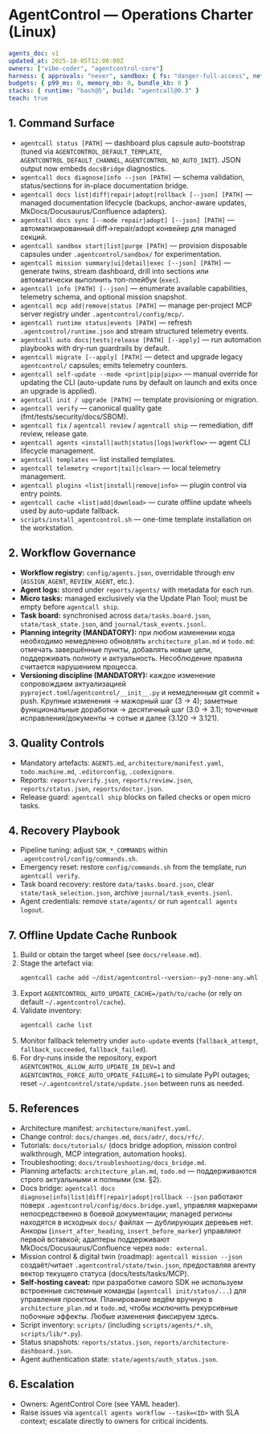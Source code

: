 # AgentControl — Operations Charter (Linux)

```yaml
agents_doc: v1
updated_at: 2025-10-05T12:00:00Z
owners: ["vibe-coder", "agentcontrol-core"]
harness: { approvals: "never", sandbox: { fs: "danger-full-access", net: "enabled" } }
budgets: { p99_ms: 0, memory_mb: 0, bundle_kb: 0 }
stacks: { runtime: "bash@5", build: "agentcall@0.3" }
teach: true
```

## 1. Command Surface
- `agentcall status [PATH]` — dashboard plus capsule auto-bootstrap (tuned via `AGENTCONTROL_DEFAULT_TEMPLATE`, `AGENTCONTROL_DEFAULT_CHANNEL`, `AGENTCONTROL_NO_AUTO_INIT`). JSON output now embeds `docsBridge` diagnostics.
- `agentcall docs diagnose|info --json [PATH]` — schema validation, status/sections for in-place documentation bridge.
- `agentcall docs list|diff|repair|adopt|rollback [--json] [PATH]` — managed documentation lifecycle (backups, anchor-aware updates, MkDocs/Docusaurus/Confluence adapters).
- `agentcall docs sync [--mode repair|adopt] [--json] [PATH]` — автоматизированный diff→repair/adopt конвейер для managed секций.
- `agentcall sandbox start|list|purge [PATH]` — provision disposable capsules under `.agentcontrol/sandbox/` for experimentation.
- `agentcall mission summary|ui|detail|exec [--json] [PATH]` — generate twins, stream dashboard, drill into sections или автоматически выполнить топ-плейбук (`exec`).
- `agentcall info [PATH] [--json]` — enumerate available capabilities, telemetry schema, and optional mission snapshot.
- `agentcall mcp add|remove|status [PATH]` — manage per-project MCP server registry under `.agentcontrol/config/mcp/`.
- `agentcall runtime status|events [PATH]` — refresh `.agentcontrol/runtime.json` and stream structured telemetry events.
- `agentcall auto docs|tests|release [PATH] [--apply]` — run automation playbooks with dry-run guardrails by default.
- `agentcall migrate [--apply] [PATH]` — detect and upgrade legacy `agentcontrol/` capsules; emits telemetry counters.
- `agentcall self-update --mode <print|pip|pipx>` — manual override for updating the CLI (auto-update runs by default on launch and exits once an upgrade is applied).
- `agentcall init / upgrade [PATH]` — template provisioning or migration.
- `agentcall verify` — canonical quality gate (fmt/tests/security/docs/SBOM).
- `agentcall fix` / `agentcall review` / `agentcall ship` — remediation, diff review, release gate.
- `agentcall agents <install|auth|status|logs|workflow>` — agent CLI lifecycle management.
- `agentcall templates` — list installed templates.
- `agentcall telemetry <report|tail|clear>` — local telemetry management.
- `agentcall plugins <list|install|remove|info>` — plugin control via entry points.
- `agentcall cache <list|add|download>` — curate offline update wheels used by auto-update fallback.
- `scripts/install_agentcontrol.sh` — one-time template installation on the workstation.

## 2. Workflow Governance
- **Workflow registry:** `config/agents.json`, overridable through env (`ASSIGN_AGENT`, `REVIEW_AGENT`, etc.).
- **Agent logs:** stored under `reports/agents/` with metadata for each run.
- **Micro tasks:** managed exclusively via the Update Plan Tool; must be empty before `agentcall ship`.
- **Task board:** synchronised across `data/tasks.board.json`, `state/task_state.json`, and `journal/task_events.jsonl`.
- **Planning integrity (MANDATORY):** при любом изменении кода необходимо немедленно обновлять `architecture_plan.md` и `todo.md`: отмечать завершённые пункты, добавлять новые цели, поддерживать полноту и актуальность. Несоблюдение правила считается нарушением процесса.
- **Versioning discipline (MANDATORY):** каждое изменение сопровождаем актуализацией `pyproject.toml`/`agentcontrol/__init__.py` и немедленным git commit + push. Крупные изменения → мажорный шаг (3 → 4); заметные функциональные доработки → десятичный шаг (3.0 → 3.1); точечные исправления/документы → сотые и далее (3.120 → 3.121).

## 3. Quality Controls
- Mandatory artefacts: `AGENTS.md`, `architecture/manifest.yaml`, `todo.machine.md`, `.editorconfig`, `.codexignore`.
- Reports: `reports/verify.json`, `reports/review.json`, `reports/status.json`, `reports/doctor.json`.
- Release guard: `agentcall ship` blocks on failed checks or open micro tasks.

## 4. Recovery Playbook
- Pipeline tuning: adjust `SDK_*_COMMANDS` within `.agentcontrol/config/commands.sh`.
- Emergency reset: restore `config/commands.sh` from the template, run `agentcall verify`.
- Task board recovery: restore `data/tasks.board.json`, clear `state/task_selection.json`, archive `journal/task_events.jsonl`.
- Agent credentials: remove `state/agents/` or run `agentcall agents logout`.

## 7. Offline Update Cache Runbook
1. Build or obtain the target wheel (see `docs/release.md`).
2. Stage the artefact via:
   ```bash
   agentcall cache add ~/dist/agentcontrol-<version>-py3-none-any.whl
   ```
3. Export `AGENTCONTROL_AUTO_UPDATE_CACHE=/path/to/cache` (or rely on default `~/.agentcontrol/cache`).
4. Validate inventory:
   ```bash
   agentcall cache list
   ```
5. Monitor fallback telemetry under `auto-update` events (`fallback_attempt`, `fallback_succeeded`, `fallback_failed`).
6. For dry-runs inside the repository, export `AGENTCONTROL_ALLOW_AUTO_UPDATE_IN_DEV=1` and `AGENTCONTROL_FORCE_AUTO_UPDATE_FAILURE=1` to simulate PyPI outages; reset `~/.agentcontrol/state/update.json` between runs as needed.

## 5. References
- Architecture manifest: `architecture/manifest.yaml`.
- Change control: `docs/changes.md`, `docs/adr/`, `docs/rfc/`.
- Tutorials: `docs/tutorials/` (docs bridge adoption, mission control walkthrough, MCP integration, automation hooks).
- Troubleshooting: `docs/troubleshooting/docs_bridge.md`.
- Planning artefacts: `architecture_plan.md`, `todo.md` — поддерживаются строго актуальными и полными (см. §2).
- Docs bridge: `agentcall docs diagnose|info|list|diff|repair|adopt|rollback --json` работают поверх `.agentcontrol/config/docs.bridge.yaml`, управляя маркерами непосредственно в боевой документации; managed регионы находятся в исходных `docs/` файлах — дублирующих деревьев нет. Анкоры (`insert_after_heading`, `insert_before_marker`) управляют первой вставкой; адаптеры поддерживают MkDocs/Docusaurus/Confluence через `mode: external`.
- Mission control & digital twin (roadmap): `agentcall mission --json` создаёт/читает `.agentcontrol/state/twin.json`, предоставляя агенту вектор текущего статуса (docs/tests/tasks/MCP).
- **Self-hosting caveat:** при разработке самого SDK не используем встроенные системные команды (`agentcall init/status/...`) для управления проектом. Планирование ведём вручную в `architecture_plan.md` и `todo.md`, чтобы исключить рекурсивные побочные эффекты. Любые изменения фиксируем здесь.
- Script inventory: `scripts/` (including `scripts/agents/*.sh`, `scripts/lib/*.py`).
- Status snapshots: `reports/status.json`, `reports/architecture-dashboard.json`.
- Agent authentication state: `state/agents/auth_status.json`.

## 6. Escalation
- Owners: AgentControl Core (see YAML header).
- Raise issues via `agentcall agents workflow --task=<ID>` with SLA context; escalate directly to owners for critical incidents.

